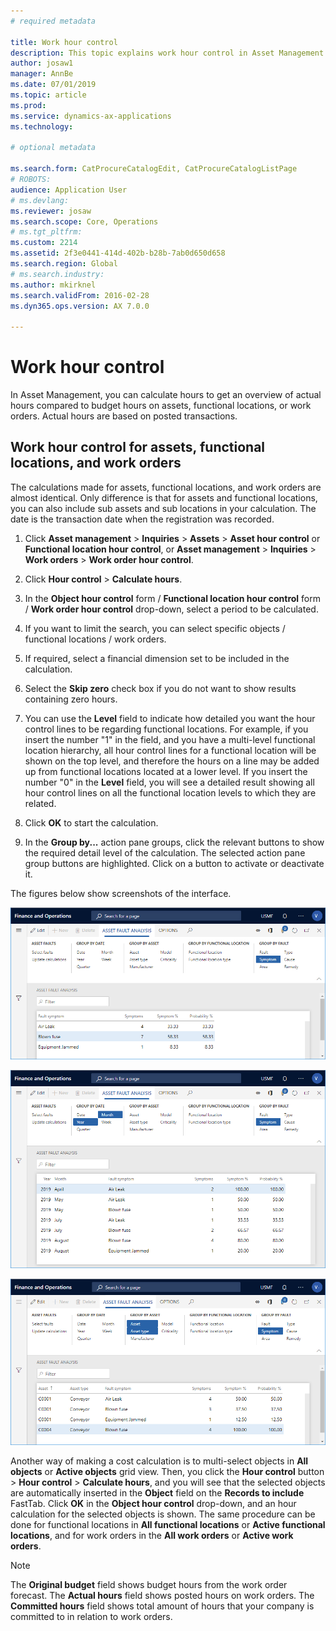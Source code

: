 ```yaml
---
# required metadata

title: Work hour control
description: This topic explains work hour control in Asset Management.
author: josaw1
manager: AnnBe
ms.date: 07/01/2019
ms.topic: article
ms.prod: 
ms.service: dynamics-ax-applications
ms.technology: 

# optional metadata

ms.search.form: CatProcureCatalogEdit, CatProcureCatalogListPage
# ROBOTS: 
audience: Application User
# ms.devlang: 
ms.reviewer: josaw
ms.search.scope: Core, Operations
# ms.tgt_pltfrm: 
ms.custom: 2214
ms.assetid: 2f3e0441-414d-402b-b28b-7ab0d650d658
ms.search.region: Global
# ms.search.industry: 
ms.author: mkirknel
ms.search.validFrom: 2016-02-28
ms.dyn365.ops.version: AX 7.0.0

---
```


# Work hour control

In Asset Management, you can calculate hours to get an overview of actual hours compared to budget hours on assets, functional locations, or work orders. Actual hours are based on posted transactions.

## Work hour control for assets, functional locations, and work orders

The calculations made for assets, functional locations, and work orders are almost identical. Only difference is that for assets and functional locations, you can also include sub assets and sub locations in your calculation. The date is the transaction date when the registration was recorded.

1. Click **Asset management** > **Inquiries** > **Assets** > **Asset hour control** or **Functional location hour control**, or **Asset management** > **Inquiries** > **Work orders** > **Work order hour control**.

2. Click **Hour control** > **Calculate hours**.

3. In the **Object hour control** form / **Functional location hour control** form / **Work order hour control** drop-down, select a period to be calculated.

4. If you want to limit the search, you can select specific objects / functional locations / work orders.

5. If required, select a financial dimension set to be included in the calculation.

6. Select the **Skip zero** check box if you do not want to show results containing zero hours.

7. You can use the **Level** field to indicate how detailed you want the hour control lines to be regarding functional locations. For example, if you insert the number "1" in the field, and you have a multi-level functional location hierarchy, all hour control lines for a functional location will be shown on the top level, and therefore the hours on a line may be added up from functional locations located at a lower level. If you insert the number "0" in the **Level** field, you will see a detailed result showing all hour control lines on all the functional location levels to which they are related.

8. Click **OK** to start the calculation.

9. In the **Group by...** action pane groups, click the relevant buttons to show the required detail level of the calculation. The selected action pane group buttons are highlighted. Click on a button to activate or deactivate it.

The figures below show screenshots of the interface.

![Figure 1](media/06-controlling-and-reporting.png)

![Figure 2](media/07-controlling-and-reporting.png)

![Figure 3](media/08-controlling-and-reporting.png)

Another way of making a cost calculation is to multi-select objects in **All objects** or **Active objects** grid view. Then, you click the **Hour control** button > **Hour control** > **Calculate hours**, and you will see that the selected objects are automatically inserted in the **Object** field on the **Records to include** FastTab. Click **OK** in the **Object hour control** drop-down, and an hour calculation for the selected objects is shown. The same procedure can be done for functional locations in **All functional locations** or **Active functional locations**, and for work orders in the **All work orders** or **Active work orders**.

>[!NOTE]
>The **Original budget** field shows budget hours from the work order forecast. The **Actual hours** field shows posted hours on work orders. The **Committed hours** field shows total amount of hours that your company is committed to in relation to work orders.
